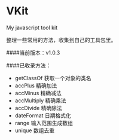 # VKit
My javascript tool kit

整理一些常用的方法，收集到自己的工具包里。

####当前版本：v1.0.3

####已收录方法：
- getClassOf 获取一个对象的类名
- accPlus 精确加法
- accMinus 精确减法
- accMultiply 精确乘法
- accDivide 精确除法
- dateFormat 日期格式化
- range 输入范围生成数组
- unique 数组去重

